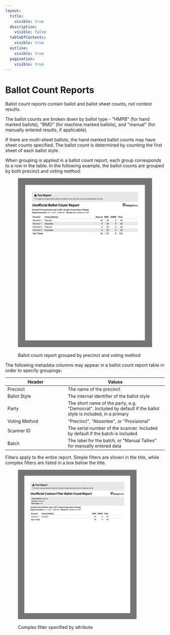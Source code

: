 ```yaml
---
layout:
  title:
    visible: true
  description:
    visible: false
  tableOfContents:
    visible: true
  outline:
    visible: true
  pagination:
    visible: true
---
```


# Ballot Count Reports

Ballot count reports contain ballot and ballot sheet counts, not contest results.

The ballot counts are broken down by ballot type - "HMPB" (for hand marked ballots), "BMD" (for machine marked ballots), and "manual" (for manually entered results, if applicable).

If there are multi-sheet ballots, the hand marked ballot counts may have sheet counts specified. The ballot count is determined by counting the first sheet of each ballot style.

When grouping is applied in a ballot count report, each group corresponds to a row in the table. In the following example, the ballot counts are grouped by both precinct and voting method:&#x20;

<figure><img src="../../.gitbook/assets/image (2) (1).png" alt="" width="563"><figcaption><p>Ballot count report grouped by precinct and voting method</p></figcaption></figure>

The following metadata columns may appear in a ballot count report table in order to specify groupings:

<table><thead><tr><th width="177">Header</th><th>Values</th></tr></thead><tbody><tr><td>Precinct</td><td>The name of the precinct</td></tr><tr><td>Ballot Style</td><td>The internal identifier of the ballot style</td></tr><tr><td>Party</td><td>The short name of the party, e.g. "Democrat". Included by default if the ballot style is included, in a primary</td></tr><tr><td>Voting Method</td><td>"Precinct", "Absentee", or "Provisional"</td></tr><tr><td>Scanner ID</td><td>The serial number of the scanner. Included by default if the batch is included</td></tr><tr><td>Batch</td><td>The label for the batch, or "Manual Tallies" for manually entered data</td></tr></tbody></table>

Filters apply to the entire report. Simple filters are shown in the title, while complex filters are listed in a box below the title.

<figure><img src="../../.gitbook/assets/image (5).png" alt="" width="375"><figcaption><p>Complex filter specified by attribute</p></figcaption></figure>
